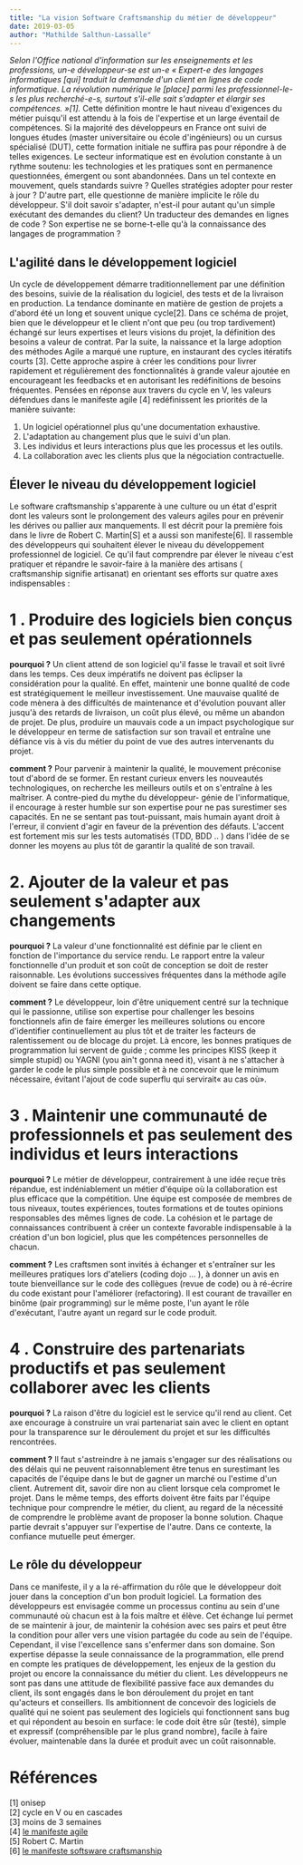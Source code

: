 ```yaml
---
title: "La vision Software Craftsmanship du métier de développeur"
date: 2019-03-05
author: "Mathilde Salthun-Lassalle"
---
```


_Selon l'Office national d'information sur les enseignements et les professions, un-e développeur-se est
un-e « Expert-e des langages informatiques [qui] traduit la demande d'un client en lignes de code
informatique. La révolution numérique le [place] parmi les professionnel-le-s les plus recherché-e-s, surtout s'il-elle sait
s'adapter et élargir ses compétences. »[1]._ Cette définition montre le haut niveau d'exigences du
métier puisqu'il est attendu à la fois de l'expertise et un large éventail de compétences.
Si la majorité des développeurs en France ont suivi de longues études (master universitaire ou école
d'ingénieurs) ou un cursus spécialisé (DUT), cette formation initiale ne suffira pas pour répondre à de
telles exigences. Le secteur informatique est en évolution constante à un rythme soutenu: les
technologies et les pratiques sont en permanence questionnées, émergent ou sont abandonnées. Dans
un tel contexte en mouvement, quels standards suivre ? Quelles stratégies adopter pour rester à jour ?
D'autre part, elle questionne de manière implicite le rôle du développeur. S'il doit savoir s'adapter,
n'est-il pour autant qu'un simple exécutant des demandes du client? Un traducteur des demandes en
lignes de code ? Son expertise ne se borne-t-elle qu'à la connaissance des langages de programmation ?
## L'agilité dans le développement logiciel
Un cycle de développement démarre traditionnellement par une définition des besoins, suivie de la
réalisation du logiciel, des tests et de la livraison en production. La tendance dominante en matière
de gestion de projets a d'abord été un long et souvent unique cycle[2]. Dans ce schéma de projet, bien
que le développeur et le client n'ont que peu (ou trop tardivement) échangé sur leurs expertises et
leurs visions du projet, la définition des besoins a valeur de contrat. Par la suite, la naissance et la
large adoption des méthodes Agile a marqué une rupture, en instaurant des cycles itératifs courts [3].
Cette approche aspire à créer les conditions pour livrer rapidement et régulièrement des
fonctionnalités à grande valeur ajoutée en encourageant les feedbacks et en autorisant les
redéfinitions de besoins fréquentes. Pensées en réponse aux travers du cycle en V, les valeurs
défendues dans le manifeste agile [4] redéfinissent les priorités de la manière suivante:
1. Un logiciel opérationnel plus qu'une documentation exhaustive.
2. L'adaptation au changement plus que le suivi d'un plan.
3. Les individus et leurs interactions plus que les processus et les outils.
4. La collaboration avec les clients plus que la négociation contractuelle.

## Élever le niveau du développement logiciel
   Le software craftsmanship s'apparente à une culture ou un état d'esprit dont les valeurs sont le
   prolongement des valeurs agiles pour en prévenir les dérives ou pallier aux manquements. Il est
   décrit pour la première fois dans le livre de Robert C. Martin[S] et a aussi son manifeste[6]. Il
   rassemble des développeurs qui souhaitent élever le niveau du développement professionnel de logiciel. Ce
   qu'il faut comprendre par élever le niveau c'est pratiquer et répandre le savoir-faire à la manière des
   artisans ( craftsmanship signifie artisanat) en orientant ses efforts sur quatre axes indispensables :
# 1 . Produire des logiciels bien conçus et pas seulement opérationnels
   **pourquoi ?** Un client attend de son logiciel qu'il fasse le travail et soit livré dans les temps. Ces deux
   impératifs ne doivent pas éclipser la considération pour la qualité. En effet, maintenir une bonne
   qualité de code est stratégiquement le meilleur investissement. Une mauvaise qualité de code mènera
   à des difficultés de maintenance et d'évolution pouvant aller jusqu'à des retards de livraison, un coût
   plus élevé, ou même un abandon de projet. De plus, produire un mauvais code a un impact
   psychologique sur le développeur en terme de satisfaction sur son travail et entraîne une défiance vis
   à vis du métier du point de vue des autres intervenants du projet.

   **comment ?** Pour parvenir à maintenir la qualité, le mouvement préconise tout d'abord de se former.
   En restant curieux envers les nouveautés technologiques, on recherche les meilleurs outils et on
   s'entraîne à les maîtriser. A contre-pied du mythe du développeur- génie de l'informatique, il
   encourage à rester humble sur son expertise pour ne pas surestimer ses capacités. En ne se sentant
   pas tout-puissant, mais humain ayant droit à l'erreur, il convient d'agir en faveur de la prévention des
   défauts. L'accent est fortement mis sur les tests automatisés (TDD, BDD .. ) dans l'idée de se donner les
   moyens au plus tôt de garantir la qualité de son travail.
# 2. Ajouter de la valeur et pas seulement s'adapter aux changements
   **pourquoi ?** La valeur d'une fonctionnalité est définie par le client en fonction de l'importance du
   service rendu. Le rapport entre la valeur fonctionnelle d'un produit et son coût de conception se doit
   de rester raisonnable. Les évolutions successives fréquentes dans la méthode agile doivent se faire
   dans cette optique.

   **comment ?** Le développeur, loin d'être uniquement centré sur la technique qui le passionne, utilise
   son expertise pour challenger les besoins fonctionnels afin de faire émerger les meilleures solutions
   ou encore d'identifier continuellement au plus tôt et de traiter les facteurs de ralentissement ou de
   blocage du projet. Là encore, les bonnes pratiques de programmation lui servent de guide ; comme
   les principes KISS (keep it simple stupid) ou YAGNI (you ain't gonna need it), visant à ne s'attacher à
   garder le code le plus simple possible et à ne concevoir que le minimum nécessaire, évitant l'ajout de
   code superflu qui servirait« au cas où».
# 3 . Maintenir une communauté de professionnels et pas seulement des individus et leurs interactions 
   **pourquoi ?** Le métier de développeur, contrairement à une idée reçue très répandue, est
   indéniablement un métier d'équipe où la collaboration est plus efficace que la compétition. Une
   équipe est composée de membres de tous niveaux, toutes expériences, toutes formations et de toutes opinions responsables des mêmes lignes de code. La cohésion et le partage de connaissances
   contribuent à créer un contexte favorable indispensable à la création d'un bon logiciel, plus que les
   compétences personnelles de chacun.

   **comment ?** Les craftsmen sont invités à échanger et s'entraîner sur les meilleures pratiques lors
   d'ateliers (coding dojo ... ), à donner un avis en toute bienveillance sur le code des collègues (revue de
   code) ou à ré-écrire du code existant pour l'améliorer (refactoring). Il est courant de travailler en
   binôme (pair programming) sur le même poste, l'un ayant le rôle d'exécutant, l'autre ayant un regard
   sur le code produit.
# 4 . Construire des partenariats productifs et pas seulement collaborer avec les clients
   **pourquoi ?** La raison d'être du logiciel est le service qu'il rend au client. Cet axe encourage à
   construire un vrai partenariat sain avec le client en optant pour la transparence sur le déroulement du
   projet et sur les difficultés rencontrées.

   **comment ?** Il faut s'astreindre à ne jamais s'engager sur des réalisations ou des délais qui ne peuvent
   raisonnablement être tenus en surestimant les capacités de l'équipe dans le but de gagner un marché
   ou l'estime d'un client. Autrement dit, savoir dire non au client lorsque cela compromet le projet.
   Dans le même temps, des efforts doivent être faits par l'équipe technique pour comprendre le métier,
   du client, au regard de la nécessité de comprendre le problème avant de proposer la bonne solution.
   Chaque partie devrait s'appuyer sur l'expertise de l'autre. Dans ce contexte, la confiance mutuelle
   peut émerger.

## Le rôle du développeur
   Dans ce manifeste, il y a la ré-affirmation du rôle que le développeur doit jouer dans la conception
   d'un bon produit logiciel. La formation des développeurs est envisagée comme un processus continu
   au sein d'une communauté où chacun est à la fois maître et élève. Cet échange lui permet de se
   maintenir à jour, de maintenir la cohésion avec ses pairs et peut être la condition pour aller vers une
   vision partagée du code au sein de l'équipe. Cependant, il vise l'excellence sans s'enfermer dans son
   domaine. Son expertise dépasse la seule connaissance de la programmation, elle prend en compte les
   pratiques de développement, les enjeux de la gestion du projet ou encore la connaissance du métier
   du client. Les développeurs ne sont pas dans une attitude de flexibilité passive face aux demandes du
   client, ils sont engagés dans le bon déroulement du projet en tant qu'acteurs et conseillers. Ils
   ambitionnent de concevoir des logiciels de qualité qui ne soient pas seulement des logiciels qui
   fonctionnent sans bug et qui répondent au besoin en surface: le code doit être sûr (testé), simple et
   expressif (compréhensible par le plus grand nombre), facile à faire évoluer, maintenable dans la
   durée et produit avec un coût raisonnable.

# Références
   [1] onisep <br/>
   [2] cycle en V ou en cascades  <br/>
   [3] moins de 3 semaines  <br/>
   [4] [le manifeste agile](https://manifesteagile.fr/)  <br/>
   [5] Robert C. Martin  <br/>
   [6] [le manifeste softsware craftsmanship](https://manifesto.softwarecraftsmanship.org/#/fr-fr)
